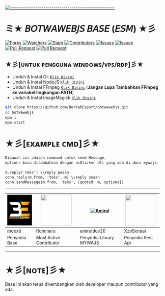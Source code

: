 [![-----------------------------------------------------](https://raw.githubusercontent.com/andreasbm/readme/master/assets/lines/colored.png)](#table-of-contents)
# ミ★ 𝘉𝘖𝘛𝘞𝘈𝘞𝘌𝘉𝘑𝘚 𝘉𝘈𝘚𝘌 (𝘌𝘚𝘔) ★彡

<a href="https://github.com/BerkahEsport/botwawebjs/network/members"><img title="Forks" src="https://img.shields.io/github/forks/BerkahEsport/botwawebjs?label=Forks&color=blue&style=flat-square"></a>
<a href="https://github.com/BerkahEsport/botwawebjs/watchers"><img title="Watchers" src="https://img.shields.io/github/watchers/BerkahEsport/botwawebjs?label=Watchers&color=green&style=flat-square"></a>
<a href="https://github.com/BerkahEsport/botwawebjs/stargazers"><img title="Stars" src="https://img.shields.io/github/stars/BerkahEsport/botwawebjs?label=Stars&color=yellow&style=flat-square"></a>
<a href="https://github.com/BerkahEsport/botwawebjs/graphs/contributors"><img title="Contributors" src="https://img.shields.io/github/contributors/BerkahEsport/botwawebjs?label=Contributors&color=blue&style=flat-square"></a>
<a href="https://github.com/BerkahEsport/botwawebjs/issues"><img title="Issues" src="https://img.shields.io/github/issues/BerkahEsport/botwawebjs?label=Issues&color=success&style=flat-square"></a>
<a href="https://github.com/BerkahEsport/botwawebjs/issues?q=is%3Aissue+is%3Aclosed"><img title="Issues" src="https://img.shields.io/github/issues-closed/BerkahEsport/botwawebjs?label=Issues&color=red&style=flat-square"></a>
<a href="https://github.com/BerkahEsport/botwawebjs/pulls"><img title="Pull Request" src="https://img.shields.io/github/issues-pr/BerkahEsport/botwawebjs?label=PullRequest&color=success&style=flat-square"></a>
<a href="https://github.com/BerkahEsport/botwawebjs/pulls?q=is%3Apr+is%3Aclosed"><img title="Pull Request" src="https://img.shields.io/github/issues-pr-closed/BerkahEsport/botwawebjs?label=PullRequest&color=red&style=flat-square"></a>


## ★彡[ᴜɴᴛᴜᴋ ᴘᴇɴɢɢᴜɴᴀ ᴡɪɴᴅᴏᴡꜱ/ᴠᴘꜱ/ʀᴅᴘ]彡★

* Unduh & Instal Git [`Klik Disini`](https://git-scm.com/downloads)
* Unduh & Instal NodeJS [`Klik Disini`](https://nodejs.org/en/download)
* Unduh & Instal FFmpeg [`Klik Disini`](https://ffmpeg.org/download.html) (**Jangan Lupa Tambahkan FFmpeg ke variabel lingkungan PATH**)
* Unduh & Instal ImageMagick [`Klik Disini`](https://imagemagick.org/script/download.php)

```bash
git clone https://github.com/BerkahEsport/botwawebjs.git
cd botwawebjs 
npm i
npm start
```

# ★彡[ᴇxᴀᴍᴘʟᴇ ᴄᴍᴅ]彡★
```
Dibawah ini adalah command untuk send Message,
options bisa ditambahkan dengan asSticker dll yang ada di docs mywajs.

m.reply('teks') \\reply pesan
conn.reply(m.from, 'teks', m) \\reply pesan
conn.sendMessage(m.from, 'teks', {quoted: m, options})
```

---------

<a href="https://github.com/BerkahEsport"><img src="https://raw.githubusercontent.com/BerkahEsport/api-be/main/tmp/gmbr/logo2.png" width="100" height="100"></a> | <a href="https://github.com/Leuthra"><img src="https://github.com/Leuthra.png" width="100" height="100"></a> | [![Amirul](https://github.com/amiruldev20.png?size=100)](https://github.com/amiruldev20) | <a href="https://xzn.wtf/"><img src="https://xzn.wtf/img/user.jpg" width="100" height="100"></a> 
----|----|----|-----
[moexti](https://github.com/BerkahEsport) | [Rominaru](https://github.com/Leuthra) | [amiruldev20](https://github.com/amiruldev20) | [XznSenpai](https://xzn.wtf/)
Penyedia Base | Most Active Contributor | Penyedia Library MYWAJS | Penyedia Rest Api

----------
# ★彡[ɴᴏᴛᴇ]彡★
Base ini akan terus dikembangkan oleh developer maupun contributor yang ada.
